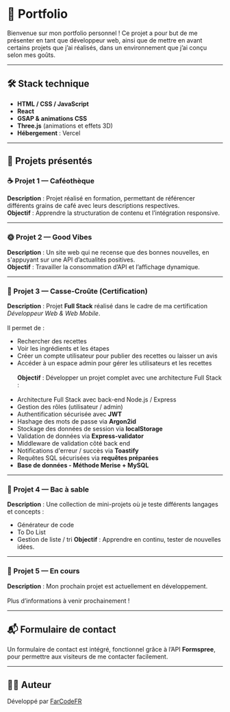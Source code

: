 # 💼 Portfolio

Bienvenue sur mon portfolio personnel ! Ce projet a pour but de me présenter en tant que développeur web, ainsi que de mettre en avant certains projets que j’ai réalisés, dans un environnement que j’ai conçu selon mes goûts.

---

## 🛠️ Stack technique

- **HTML / CSS / JavaScript**
- **React**
- **GSAP & animations CSS**
- **Three.js** (animations et effets 3D)
- **Hébergement** : Vercel

---

## 📁 Projets présentés

### ☕ Projet 1 — Caféothèque
 **Description** : Projet réalisé en formation, permettant de référencer différents grains de café avec leurs descriptions respectives.  
 **Objectif** : Apprendre la structuration de contenu et l’intégration responsive.

---

### 🌞 Projet 2 — Good Vibes
 **Description** : Un site web qui ne recense que des bonnes nouvelles, en s'appuyant sur une API d’actualités positives.  
 **Objectif** : Travailler la consommation d’API et l’affichage dynamique.

---

### 🥪 Projet 3 — Casse-Croûte (Certification)
 **Description** : Projet **Full Stack** réalisé dans le cadre de ma certification *Développeur Web & Web Mobile*. <br/><br/>
  Il permet de :
 - Rechercher des recettes
 - Voir les ingrédients et les étapes
 - Créer un compte utilisateur pour publier des recettes ou laisser un avis
 - Accéder à un espace admin pour gérer les utilisateurs et les recettes <br/><br/>
**Objectif** :  Développer un projet complet avec une architecture Full Stack :   <br/><br/>
- Architecture Full Stack avec back-end Node.js / Express
- Gestion des rôles (utilisateur / admin)  
- Authentification sécurisée avec **JWT**  
- Hashage des mots de passe via **Argon2id**  
- Stockage des données de session via **localStorage**
- Validation de données via **Express-validator**
- Middleware de validation côté back end
- Notifications d'erreur / succès via **Toastify**
- Requêtes SQL sécurisées via **requêtes préparées** 
- **Base de données - Méthode Merise + MySQL**

---

### 🧪 Projet 4 — Bac à sable
 **Description** : Une collection de mini-projets où je teste différents langages et concepts :  
 - Générateur de code  
 - To Do List
 - Gestion de liste / tri
 **Objectif** : Apprendre en continu, tester de nouvelles idées.

---

### 🚧 Projet 5 — En cours
 **Description** : Mon prochain projet est actuellement en développement. <br/><br/> Plus d’informations à venir prochainement !

---

## 📬 Formulaire de contact

Un formulaire de contact est intégré, fonctionnel grâce à l’API **Formspree**, pour permettre aux visiteurs de me contacter facilement.

---

## 👨‍💻 Auteur

Développé par [FarCodeFR](https://github.com/FarCodeFR)  

